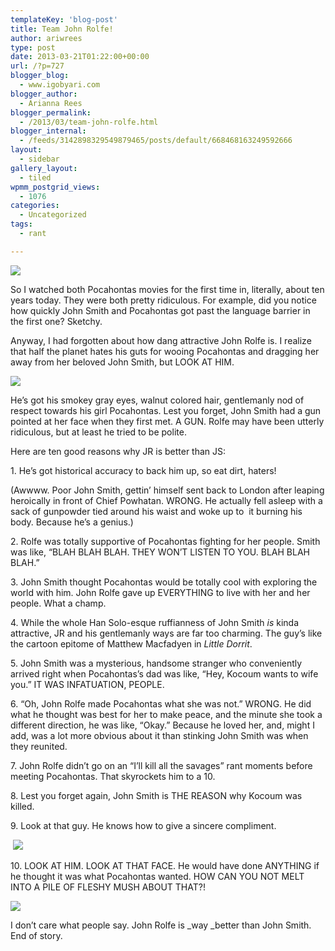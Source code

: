 ```yaml
---
templateKey: 'blog-post'
title: Team John Rolfe!
author: ariwrees
type: post
date: 2013-03-21T01:22:00+00:00
url: /?p=727
blogger_blog:
  - www.igobyari.com
blogger_author:
  - Arianna Rees
blogger_permalink:
  - /2013/03/team-john-rolfe.html
blogger_internal:
  - /feeds/3142898329549879465/posts/default/668468163249592666
layout:
  - sidebar
gallery_layout:
  - tiled
wpmm_postgrid_views:
  - 1076
categories:
  - Uncategorized
tags:
  - rant

---
```

[![](http://www.igobyari.com/wp-content/uploads/2013/03/tumblr_mehcrbPGH51r1uuc8o1_r1_500.png)](http://www.igobyari.com/wp-content/uploads/2013/03/tumblr_mehcrbPGH51r1uuc8o1_r1_500.png)

So I watched both Pocahontas movies for the first time in, literally, about ten years today. They were both pretty ridiculous. For example, did you notice how quickly John Smith and Pocahontas got past the language barrier in the first one? Sketchy.

Anyway, I had forgotten about how dang attractive John Rolfe is. I realize that half the planet hates his guts for wooing Pocahontas and dragging her away from her beloved John Smith, but LOOK AT HIM.

![](http://www.igobyari.com/wp-content/uploads/2013/03/tumblr_lpwbx4lo3L1qmyoflo1_500.gif)

He’s got his smokey gray eyes, walnut colored hair, gentlemanly nod of respect towards his girl Pocahontas. Lest you forget, John Smith had a gun pointed at her face when they first met. A GUN. Rolfe may have been utterly ridiculous, but at least he tried to be polite.

Here are ten good reasons why JR is better than JS:

1\. He’s got historical accuracy to back him up, so eat dirt, haters!

(Awwww. Poor John Smith, gettin’ himself sent back to London after leaping heroically in front of Chief Powhatan. WRONG. He actually fell asleep with a sack of gunpowder tied around his waist and woke up to  it burning his body. Because he’s a genius.)

2\. Rolfe was totally supportive of Pocahontas fighting for her people. Smith was like, “BLAH BLAH BLAH. THEY WON’T LISTEN TO YOU. BLAH BLAH BLAH.”

3\. John Smith thought Pocahontas would be totally cool with exploring the world with him. John Rolfe gave up EVERYTHING to live with her and her people. What a champ.

4\. While the whole Han Solo-esque ruffianness of John Smith _is_ kinda attractive, JR and his gentlemanly ways are far too charming. The guy’s like the cartoon epitome of Matthew Macfadyen in _Little Dorrit_.

5\. John Smith was a mysterious, handsome stranger who conveniently arrived right when Pocahontas’s dad was like, “Hey, Kocoum wants to wife you.” IT WAS INFATUATION, PEOPLE.

6\. “Oh, John Rolfe made Pocahontas what she was not.” WRONG. He did what he thought was best for her to make peace, and the minute she took a different direction, he was like, “Okay.” Because he loved her, and, might I add, was a lot more obvious about it than stinking John Smith was when they reunited.

7\. John Rolfe didn’t go on an “I’ll kill all the savages” rant moments before meeting Pocahontas. That skyrockets him to a 10.

8\. Lest you forget again, John Smith is THE REASON why Kocoum was killed.

9\. Look at that guy. He knows how to give a sincere compliment.

 ![](http://www.igobyari.com/wp-content/uploads/2013/03/tumblr_m72xn8tzjX1qm6oc3o1_500.gif)

10\. LOOK AT HIM. LOOK AT THAT FACE. He would have done ANYTHING if he thought it was what Pocahontas wanted. HOW CAN YOU NOT MELT INTO A PILE OF FLESHY MUSH ABOUT THAT?!

![](http://www.igobyari.com/wp-content/uploads/2013/03/tumblr_m7xnq8Dkom1qh1mzno1_500.jpg)

I don’t care what people say. John Rolfe is _way _better than John Smith. End of story.